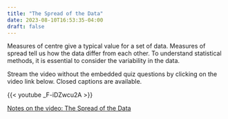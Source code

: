 ```yaml
---
title: "The Spread of the Data"
date: 2023-08-10T16:53:35-04:00
draft: false
---
```


Measures of centre give a typical value for a set of data. Measures of spread tell us how the data differ from each other. To understand statistical methods, it is essential to consider the variability in the data.

Stream the video without the embedded quiz questions by clicking on the video link below. Closed captions are available.

{{< youtube _F-iDZwcu2A >}}

[Notes on the video: The Spread of the Data](../1-3-The-Spread-of-the-Data.pdf
)